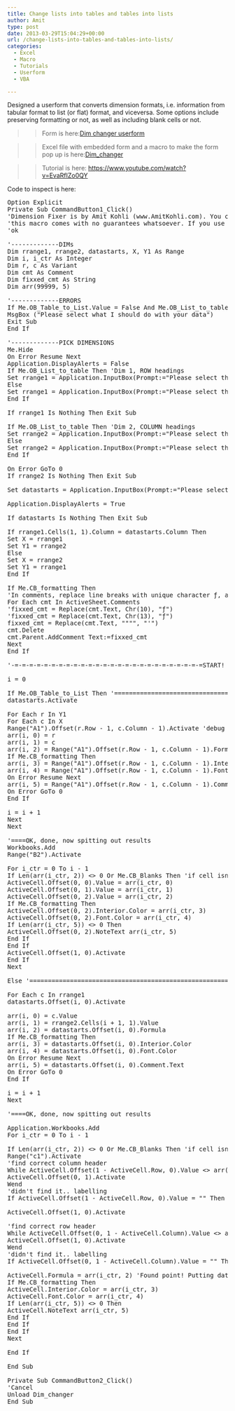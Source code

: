```yaml
---
title: Change lists into tables and tables into lists
author: Amit
type: post
date: 2013-03-29T15:04:29+00:00
url: /change-lists-into-tables-and-tables-into-lists/
categories:
  - Excel
  - Macro
  - Tutorials
  - Userform
  - VBA

---
```

Designed a userform that converts dimension formats, i.e. information from tabular format to list (or flat) format, and viceversa. Some options include preserving formatting or not, as well as including blank cells or not.

>>Form is here:[Dim changer userform][1]

>>Excel file with embedded form and a macro to make the form pop up is here:[Dim_changer][2]

>>Tutorial is here: <a title="Youtube tutorial" href="http://www.youtube.com/edit?video_id=VdmV4BJT3H4" target="_blank">https://www.youtube.com/watch?v=EvaRfIZo0QY</a>

Code to inspect is here:

<pre>Option Explicit
Private Sub CommandButton1_Click()
'Dimension Fixer is by Amit Kohli (www.AmitKohli.com). You can use this macro free of charge, but please leave a comment if it's useful, and of course,
'this macro comes with no guarantees whatsoever. If you use this and something bad happens, you can't hold me liable.
'ok

'-------------DIMs
Dim rrange1, rrange2, datastarts, X, Y1 As Range
Dim i, i_ctr As Integer
Dim r, c As Variant
Dim cmt As Comment
Dim fixxed_cmt As String
Dim arr(99999, 5)

'-------------ERRORS
If Me.OB_Table_to_List.Value = False And Me.OB_List_to_table.Value = False Then
MsgBox ("Please select what I should do with your data")
Exit Sub
End If

'-------------PICK DIMENSIONS
Me.Hide
On Error Resume Next
Application.DisplayAlerts = False
If Me.OB_List_to_table Then 'Dim 1, ROW headings
Set rrange1 = Application.InputBox(Prompt:="Please select the Dimension that will become ROW HEADINGS", Title:="SPECIFY DIM 1", Type:=8)
Else
Set rrange1 = Application.InputBox(Prompt:="Please select the ROW HEADINGS", Title:="SPECIFY DIM 1", Type:=8)
End If

If rrange1 Is Nothing Then Exit Sub

If Me.OB_List_to_table Then 'Dim 2, COLUMN headings
Set rrange2 = Application.InputBox(Prompt:="Please select the Dimension that will become COLUMN HEADINGS", Title:="SPECIFY DIM 2", Type:=8)
Else
Set rrange2 = Application.InputBox(Prompt:="Please select the COLUMN HEADINGS", Title:="SPECIFY DIM 2", Type:=8)
End If

On Error GoTo 0
If rrange2 Is Nothing Then Exit Sub

Set datastarts = Application.InputBox(Prompt:="Please select first data-point.", Title:="SPECIFY DIM 2", Type:=8) 'First data point

Application.DisplayAlerts = True

If datastarts Is Nothing Then Exit Sub

If rrange1.Cells(1, 1).Column = datastarts.Column Then
Set X = rrange1
Set Y1 = rrange2
Else
Set X = rrange2
Set Y1 = rrange1
End If

If Me.CB_formatting Then
'In comments, replace line breaks with unique character ƒ, and " with '. (Just cleaning up for later)
For Each cmt In ActiveSheet.Comments
'fixxed_cmt = Replace(cmt.Text, Chr(10), "ƒ")
'fixxed_cmt = Replace(cmt.Text, Chr(13), "ƒ")
fixxed_cmt = Replace(cmt.Text, """", "'")
cmt.Delete
cmt.Parent.AddComment Text:=fixxed_cmt
Next
End If

'-=-=-=-=-=-=-=-=-=-=-=-=-=-=-=-=-=-=-=-=-=-=-=-=-=-=START! ARR 0=Row counter | 1=Column counter | 2=Value | 3=Cell Color | 4=Font Color | 5=Comment

i = 0

If Me.OB_Table_to_List Then '================================================================================== TABLE ------&gt; LIST HERE
datastarts.Activate

For Each r In Y1
For Each c In X
Range("A1").Offset(r.Row - 1, c.Column - 1).Activate 'debug
arr(i, 0) = r
arr(i, 1) = c
arr(i, 2) = Range("A1").Offset(r.Row - 1, c.Column - 1).Formula
If Me.CB_formatting Then
arr(i, 3) = Range("A1").Offset(r.Row - 1, c.Column - 1).Interior.Color
arr(i, 4) = Range("A1").Offset(r.Row - 1, c.Column - 1).Font.Color
On Error Resume Next
arr(i, 5) = Range("A1").Offset(r.Row - 1, c.Column - 1).Comment.Text
On Error GoTo 0
End If

i = i + 1
Next
Next

'====OK, done, now spitting out results
Workbooks.Add
Range("B2").Activate

For i_ctr = 0 To i - 1
If Len(arr(i_ctr, 2)) &lt;&gt; 0 Or Me.CB_Blanks Then 'if cell isn't empty or if u want blanks
ActiveCell.Offset(0, 0).Value = arr(i_ctr, 0)
ActiveCell.Offset(0, 1).Value = arr(i_ctr, 1)
ActiveCell.Offset(0, 2).Value = arr(i_ctr, 2)
If Me.CB_formatting Then
ActiveCell.Offset(0, 2).Interior.Color = arr(i_ctr, 3)
ActiveCell.Offset(0, 2).Font.Color = arr(i_ctr, 4)
If Len(arr(i_ctr, 5)) &lt;&gt; 0 Then
ActiveCell.Offset(0, 2).NoteText arr(i_ctr, 5)
End If
End If
ActiveCell.Offset(1, 0).Activate
End If
Next

Else '========================================================================================================== LIST ------&gt; TABLE HERE

For Each c In rrange1
datastarts.Offset(i, 0).Activate

arr(i, 0) = c.Value
arr(i, 1) = rrange2.Cells(i + 1, 1).Value
arr(i, 2) = datastarts.Offset(i, 0).Formula
If Me.CB_formatting Then
arr(i, 3) = datastarts.Offset(i, 0).Interior.Color
arr(i, 4) = datastarts.Offset(i, 0).Font.Color
On Error Resume Next
arr(i, 5) = datastarts.Offset(i, 0).Comment.Text
On Error GoTo 0
End If

i = i + 1
Next

'====OK, done, now spitting out results

Application.Workbooks.Add
For i_ctr = 0 To i - 1

If Len(arr(i_ctr, 2)) &lt;&gt; 0 Or Me.CB_Blanks Then 'if cell isn't empty or if u want blanks
Range("c1").Activate
'find correct column header
While ActiveCell.Offset(1 - ActiveCell.Row, 0).Value &lt;&gt; arr(i_ctr, 1) And ActiveCell.Offset(1 - ActiveCell.Row, 0).Value &lt;&gt; ""
ActiveCell.Offset(0, 1).Activate
Wend
'didn't find it.. labelling
If ActiveCell.Offset(1 - ActiveCell.Row, 0).Value = "" Then ActiveCell.Offset(1 - ActiveCell.Row, 0).Value = arr(i_ctr, 1)

ActiveCell.Offset(1, 0).Activate

'find correct row header
While ActiveCell.Offset(0, 1 - ActiveCell.Column).Value &lt;&gt; arr(i_ctr, 0) And ActiveCell.Offset(0, 1 - ActiveCell.Column).Value &lt;&gt; ""
ActiveCell.Offset(1, 0).Activate
Wend
'didn't find it.. labelling
If ActiveCell.Offset(0, 1 - ActiveCell.Column).Value = "" Then ActiveCell.Offset(0, 1 - ActiveCell.Column).Value = arr(i_ctr, 0)

ActiveCell.Formula = arr(i_ctr, 2) 'Found point! Putting data
If Me.CB_formatting Then
ActiveCell.Interior.Color = arr(i_ctr, 3)
ActiveCell.Font.Color = arr(i_ctr, 4)
If Len(arr(i_ctr, 5)) &lt;&gt; 0 Then
ActiveCell.NoteText arr(i_ctr, 5)
End If
End If
End If
Next

End If

End Sub

Private Sub CommandButton2_Click()
'Cancel
Unload Dim_changer
End Sub
</pre>

 [1]: http://www.amitkohli.com/uploads/Dim_changer.frm
 [2]: http://amitkohli.com/wp-content/uploads/2013/03/Dim_changer.xlsm
